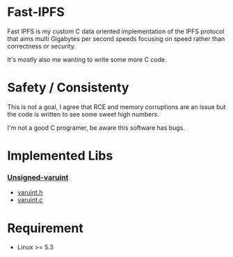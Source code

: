# Fast-IPFS

Fast IPFS is my custom C data oriented implementation of the IPFS protocol that aims multi Gigabytes per second speeds focusing on speed rather than correctness or security.

It's mostly also me wanting to write some more C code.

# Safety / Consistenty

This is not a goal, I agree that RCE and memory corruptions are an issue but the code is written to see some sweet high numbers.

I'm not a good C programer, be aware this software has bugs.

# Implemented Libs

### [Unsigned-varuint](https://github.com/multiformats/unsigned-varint)
- [varuint.h](./varuint.h)
- [varuint.c](./varuint.c)

# Requirement

- Linux >= 5.3
